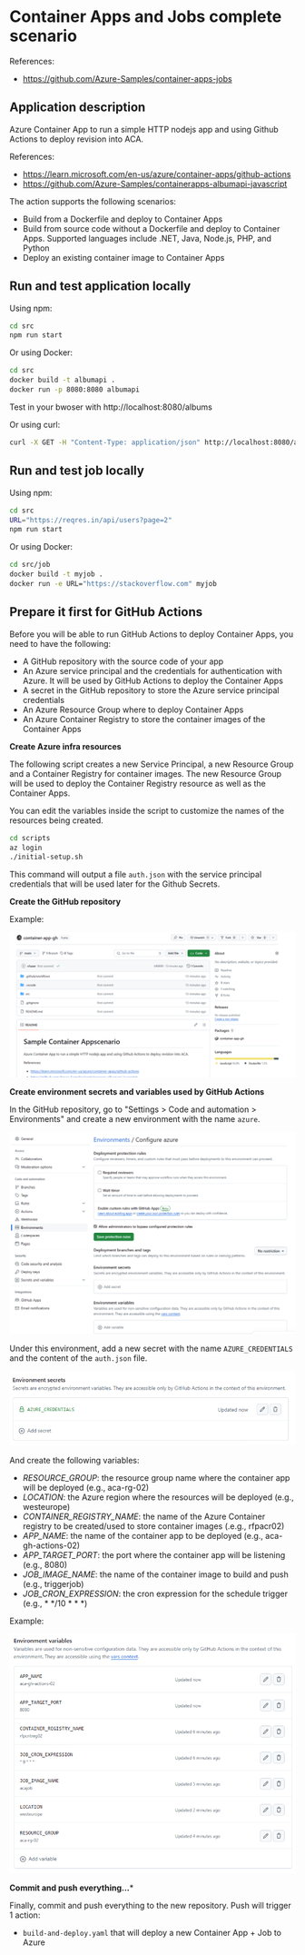 # Container Apps and Jobs complete scenario

References:
- https://github.com/Azure-Samples/container-apps-jobs

## Application description

Azure Container App to run a simple HTTP nodejs app and using Github Actions to deploy revision into ACA.

References:
- https://learn.microsoft.com/en-us/azure/container-apps/github-actions
- https://github.com/Azure-Samples/containerapps-albumapi-javascript


The action supports the following scenarios:
- Build from a Dockerfile and deploy to Container Apps
- Build from source code without a Dockerfile and deploy to Container Apps. Supported languages include .NET, Java, Node.js, PHP, and Python
- Deploy an existing container image to Container Apps

## Run and test application locally

Using npm:

```bash	
cd src
npm run start
```

Or using Docker:

```bash
cd src
docker build -t albumapi .
docker run -p 8080:8080 albumapi
```

Test in your bwoser with http://localhost:8080/albums

Or using curl:

```bash
curl -X GET -H "Content-Type: application/json" http://localhost:8080/albums
```

## Run and test job locally

Using npm:

```bash	
cd src
URL="https://reqres.in/api/users?page=2"
npm run start
```

Or using Docker:

```bash
cd src/job
docker build -t myjob .
docker run -e URL="https://stackoverflow.com" myjob
```

## Prepare it first for GitHub Actions

Before you will be able to run GitHub Actions to deploy Container Apps, you need to have the following:
- A GitHub repository with the source code of your app
- An Azure service principal and the credentials for authentication with Azure. It will be used by GitHub Actions to deploy the Container Apps
- A secret in the GitHub repository to store the Azure service principal credentials
- An Azure Resource Group where to deploy Container Apps
- An Azure Container Registry to store the container images of the Container Apps

**Create Azure infra resources**

The following script creates a new Service Principal, a new Resource Group and a Container Registry for container images. The new Resource Group will be used to deploy the Container Registry resource as well as the Container Apps.

You can edit the variables inside the script to customize the names of the resources being created.

```bash
cd scripts
az login
./initial-setup.sh
```

This command will output a file `auth.json` with the service principal credentials that will be used later for the Github Secrets.

**Create the GitHub repository**

Example:

![alt text](assets/repo.png)

**Create environment secrets and variables used by GitHub Actions**

In the GitHub repository, go to "Settings > Code and automation > Environments" and create a new environment with the name `azure`.

![alt text](assets/env.png)

Under this environment, add a new secret with the name `AZURE_CREDENTIALS` and the content of the `auth.json` file.

![alt text](assets/secret.png)

And create the following variables:

- *RESOURCE_GROUP*: the resource group name where the container app will be deployed (e.g., aca-rg-02)
- *LOCATION*: the Azure region where the resources will be deployed (e.g., westeurope)
- *CONTAINER_REGISTRY_NAME*: the name of the Azure Container registry to be created/used to store container images (.e.g., rfpacr02)
- *APP_NAME*: the name of the container app to be deployed (e.g., aca-gh-actions-02)
- *APP_TARGET_PORT*: the port where the container app will be listening (e.g., 8080)
- *JOB_IMAGE_NAME*: the name of the container image to build and push (e.g., triggerjob)
- *JOB_CRON_EXPRESSION*: the cron expression for the schedule trigger (e.g., * */10 * * *)

Example:

![alt text](assets/vars.png)

**Commit and push everything...***

Finally, commit and push everything to the new repository. Push will trigger 1 action:
- `build-and-deploy.yaml` that will deploy a new Container App  + Job to Azure
